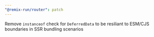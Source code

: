 ```yaml
---
"@remix-run/router": patch
---
```


Remove `instanceof` check for `DeferredData` to be resiliant to ESM/CJS boundaries in SSR bundling scenarios
